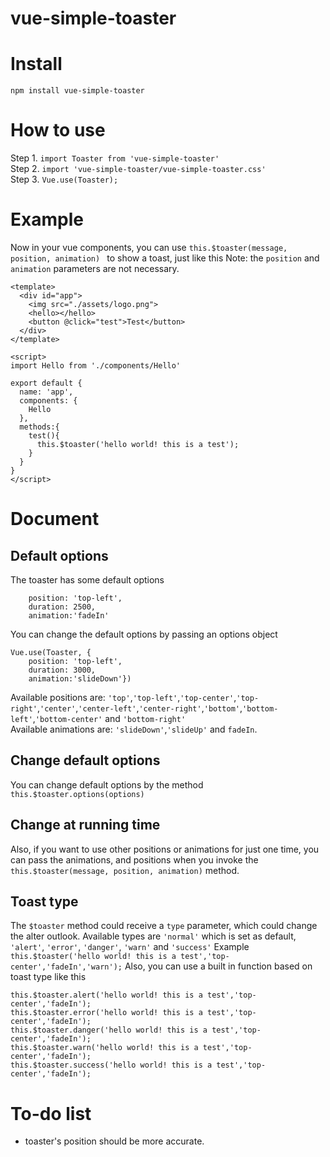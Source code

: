 # vue-simple-toaster
# Install
`npm install vue-simple-toaster`
# How to use
Step 1. `import Toaster from 'vue-simple-toaster'`    
Step 2. `import 'vue-simple-toaster/vue-simple-toaster.css'`      
Step 3. `Vue.use(Toaster);`
# Example
Now in your vue components, you can use `this.$toaster(message, position, animation) ` to show a toast, just like this
Note: the `position` and `animation` parameters are not necessary.
```
<template>
  <div id="app">
    <img src="./assets/logo.png">
    <hello></hello>
    <button @click="test">Test</button>
  </div>
</template>

<script>
import Hello from './components/Hello'

export default {
  name: 'app',
  components: {
    Hello
  },
  methods:{
    test(){
      this.$toaster('hello world! this is a test');
    }
  }
}
</script>
```
# Document
## Default options
The toaster has some default options
```
    position: 'top-left',
    duration: 2500,
    animation:'fadeIn'
```
You can change the default options by passing an options object
```
Vue.use(Toaster, {
    position: 'top-left',
    duration: 3000,
    animation:'slideDown'})
```   
Available positions are: `'top'`,`'top-left'`,`'top-center'`,`'top-right'`,`'center'`,`'center-left'`,`'center-right'`,`'bottom'`,`'bottom-left'`,`'bottom-center'` and `'bottom-right'`    
Available animations are: `'slideDown'`,`'slideUp'` and `fadeIn`.
## Change default options
You can change default options by the method `this.$toaster.options(options)`
## Change at running time
Also, if you want to use other positions or animations for just one time, you can pass the animations, and positions when you invoke the `this.$toaster(message, position, animation)` method. 
## Toast type
The `$toaster` method could receive a `type` parameter, which could change the alter outlook. Available types are `'normal'` which is set as default, `'alert'`, `'error'`, `'danger'`, `'warn'` and `'success'`
Example `this.$toaster('hello world! this is a test','top-center','fadeIn','warn');`
Also, you can use a built in function based on toast type like this
```
this.$toaster.alert('hello world! this is a test','top-center','fadeIn');
this.$toaster.error('hello world! this is a test','top-center','fadeIn');
this.$toaster.danger('hello world! this is a test','top-center','fadeIn');
this.$toaster.warn('hello world! this is a test','top-center','fadeIn');
this.$toaster.success('hello world! this is a test','top-center','fadeIn');
```
# To-do list
- toaster's position should be more accurate.

